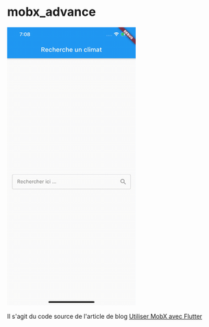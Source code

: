 # mobx_advance

<img  width="300px" src="mobx-dart-flutter-sample.gif">

Il s'agit du code source de l'article de blog <a href="#" target="_blank">Utiliser MobX avec Flutter</a>
